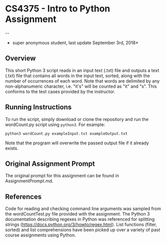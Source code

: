 # CS4375 - Intro to Python Assignment
--
* super anonymous student, last update September 3rd, 2018*
## Overview
This short Python 3 script reads in an input text (.txt) file and outputs a text (.txt) file that contains all words in the input text, sorted, along with the number of occurrences of each word. Note that words are delimited by any non-alphanumeric character, i.e. "it's" will be counted as "it" and "s". This conforms to the test cases provided by the instructor.

## Running Instructions
To run the script, simply download or clone the repository and run the wordCount.py script using `python3`. For example:

`python3 wordCount.py exampleInput.txt exampleOutput.txt`

Note that the program will overwrite the passed output file if it already exists.

## Original Assignment Prompt
The original prompt for this assignment can be found in AssignmentPrompt.md.

## References
Code for reading and checking command line arguments was sampled from the wordCountTest.py file provided with the assignment. The Python 3 documentation describing regexes in Python was referenced for splitting strings (https://docs.python.org/3/howto/regex.html). List functions (filter, sorted) and list comprehensions have been picked up over a variety of past course assignments using Python.
